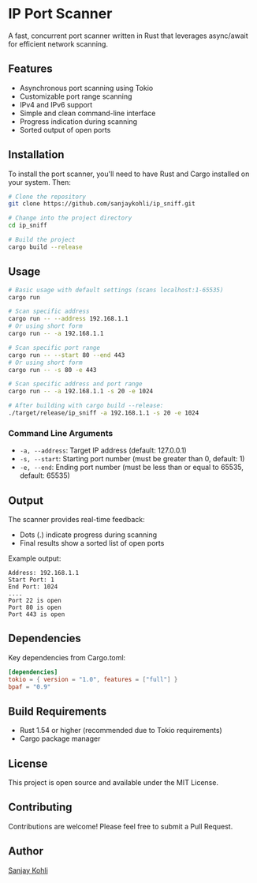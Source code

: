 # IP Port Scanner

A fast, concurrent port scanner written in Rust that leverages async/await for efficient network scanning.

## Features

- Asynchronous port scanning using Tokio
- Customizable port range scanning
- IPv4 and IPv6 support
- Simple and clean command-line interface
- Progress indication during scanning
- Sorted output of open ports

## Installation

To install the port scanner, you'll need to have Rust and Cargo installed on your system. Then:

```bash
# Clone the repository
git clone https://github.com/sanjaykohli/ip_sniff.git

# Change into the project directory
cd ip_sniff

# Build the project
cargo build --release
```

## Usage

```bash
# Basic usage with default settings (scans localhost:1-65535)
cargo run

# Scan specific address
cargo run -- --address 192.168.1.1
# Or using short form
cargo run -- -a 192.168.1.1

# Scan specific port range
cargo run -- --start 80 --end 443
# Or using short form
cargo run -- -s 80 -e 443

# Scan specific address and port range
cargo run -- -a 192.168.1.1 -s 20 -e 1024

# After building with cargo build --release:
./target/release/ip_sniff -a 192.168.1.1 -s 20 -e 1024
```

### Command Line Arguments

- `-a, --address`: Target IP address (default: 127.0.0.1)
- `-s, --start`: Starting port number (must be greater than 0, default: 1)
- `-e, --end`: Ending port number (must be less than or equal to 65535, default: 65535)

## Output

The scanner provides real-time feedback:
- Dots (.) indicate progress during scanning
- Final results show a sorted list of open ports

Example output:
```
Address: 192.168.1.1
Start Port: 1
End Port: 1024
....
Port 22 is open
Port 80 is open
Port 443 is open
```

## Dependencies

Key dependencies from Cargo.toml:
```toml
[dependencies]
tokio = { version = "1.0", features = ["full"] }
bpaf = "0.9"
```

## Build Requirements

- Rust 1.54 or higher (recommended due to Tokio requirements)
- Cargo package manager

## License

This project is open source and available under the MIT License.

## Contributing

Contributions are welcome! Please feel free to submit a Pull Request.

## Author

[Sanjay Kohli](https://github.com/sanjaykohli)
